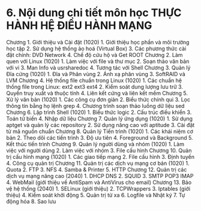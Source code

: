 # 6. Nội dung chi tiết môn học THỰC HÀNH HỆ ĐIỀU HÀNH MẠNG
Chương 1. Giới thiệu và Cài đặt (1020) 1. Giới thiệu học phần và môi trường học tập 2. Sử dụng hệ thống ảo hoá (Virtual Box) 3. Các phương thức cài đặt chính: DVD Network 4. Chế độ cứu hộ và Get ROOT Chương 2. Làm quen với Linux (1020) 1. Làm việc với file và thư mục 2. Soạn thảo văn bản với vi 3. Man Info và usrsharedoc 4. Tương tác với Shell Chương 3. Quản lý Đĩa cứng (1020) 1. Đĩa và Phân vùng 2. Ánh xạ phân vùng 3. SoftRAID và LVM Chương 4. Hệ thống file chuẩn trong Linux (1020) 1. Các chuẩn hệ thống file trong Linux: ext2 ext3 ext4 2. Kiểm soát dung lượng lưu trữ 3. Quyền truy xuất và thuộc tính 4. Liên kết cứng và liên kết mềm Chương 5. Xử lý văn bản (1020) 1. Các công cụ đơn giản 2. Biểu thức chính qui 3. Lọc thông tin bằng họ lệnh grep 4. Chương trình soạn thảo luồng dữ liệu sed Chương 6. Lập trình Shell (1020) 1. Biểu thức logic 2. Cấu trúc điều khiển 3. Toán tử biến 4. Nhập dữ liệu Chương 7. Quản lý ứng dụng (1020) 1. Sử dụng aptget và quản lý các repository 2. Sử dụng nâng cao với aptitude 3. Cài đặt từ mã nguồn chuẩn Chương 8. Quản lý Tiến trình (1020) 1. Các khái niệm cơ bản 2. Theo dõi các tiến trình 3. Độ ưu tiên 4. Foreground và Background 5. Kết thúc tiến trình Chương 9. Quản lý người dùng và nhóm (1020) 1. Làm việc với người dùng 2. Làm việc với nhóm 3. File cấu hình Chương 10. Quản trị cấu hình mạng (1020) 1. Các giao tiếp mạng 2. File cấu hình 3. Định tuyến 4. Công cụ quản trị Chương 11. Quản trị các dịch vụ mạng cơ bản (1020) 1. Quota 2. FTP 3. NFS 4. Samba & Printer 5. HTTP Chương 12. Quản trị các dịch vụ mạng nâng cao (2040) 1. DHCP DNS 2. SQUID 3. SMTP POP3 IMAP 4. WebMail (giới thiệu về AntiSpam và AntiVirus cho email) Chương 13. Bảo vệ hệ thống (2040) 1. SELinux (giới thiệu) 2. TCPWrappers 3. Iptables (giới thiệu) 4. Kiểm soát khởi động 5. Quản trị từ xa 6. Logfile và Nhật ký 7. Tự động hóa 8. Sao lưu
